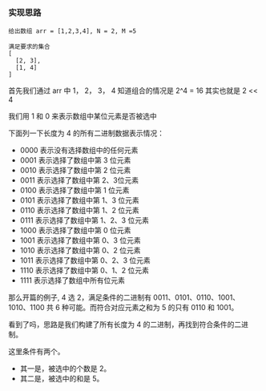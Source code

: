 ### 实现思路

```
给出数组 arr = [1,2,3,4], N = 2, M =5

满足要求的集合
[
  [2, 3],
  [1, 4]
]
```

首先我们通过 arr 中 1， 2， 3， 4 知道组合的情况是 2^4 = 16
其实也就是 2 << 4

我们用 1 和 0 来表示数组中某位元素是否被选中

下面列一下长度为 4 的所有二进制数据表示情况：

- 0000 表示没有选择数组中的任何元素
- 0001 表示选择了数组中第 3 位元素
- 0010 表示选择了数组中第 2 位元素
- 0011 表示选择了数组中第 2、3位元素
- 0100 表示选择了数组中第 1 位元素
- 0101 表示选择了数组中第 1、3 位元素
- 0110 表示选择了数组中第 1、2 位元素
- 0111 表示选择了数组中第 1、2、3 位元素
- 1000 表示选择了数组中第 0 位元素
- 1001 表示选择了数组中第 0、3 位元素
- 1010 表示选择了数组中第 0、2 位元素
- 1011 表示选择了数组中第 0、2、3 位元素
- 1110 表示选择了数组中第 0、1、2 位元素
- 1111 表示选择了数组中所有位元素

那么开篇的例子, 4 选 2，满足条件的二进制有 0011、0101、0110、1001、1010、1100 共 6 种可能。而符合对应元素之和为 5 的只有 0110 和 1001。

看到了吗，思路是我们构建了所有长度为 4 的二进制，再找到符合条件的二进制。

这里条件有两个。

- 其一是，被选中的个数是 2。
- 其二是，被选中的和是 5。
